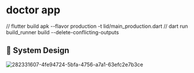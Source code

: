# doctor app

// flutter build apk --flavor production -t lid/main_production.dart
// dart run build_runner build --delete-conflicting-outputs 

## 🎨   System Design

![282331607-4fe94724-5bfa-4756-a7a1-63efc2e7b3ce](https://github.com/He9sham/Doctor-app/assets/95132216/634175b4-4795-4608-835c-097761c003bf)
